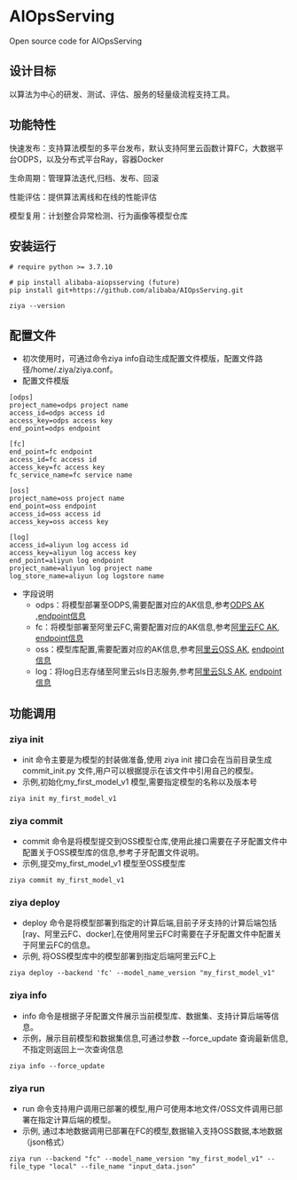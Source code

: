 # AIOpsServing

Open source code for AIOpsServing

## 设计目标

以算法为中心的研发、测试、评估、服务的轻量级流程支持工具。

## 功能特性

快速发布：支持算法模型的多平台发布，默认支持阿里云函数计算FC，大数据平台ODPS，以及分布式平台Ray，容器Docker

生命周期：管理算法迭代,归档、发布、回滚

性能评估：提供算法离线和在线的性能评估

模型复用：计划整合异常检测、行为画像等模型仓库


## 安装运行
```commandline
# require python >= 3.7.10

# pip install alibaba-aiopsserving (future)
pip install git+https://github.com/alibaba/AIOpsServing.git

ziya --version
```

## 配置文件 
- 初次使用时，可通过命令ziya info自动生成配置文件模版，配置文件路径/home/.ziya/ziya.conf。
- 配置文件模版
```
[odps]
project_name=odps project name
access_id=odps access id
access_key=odps access key
end_point=odps endpoint

[fc]
end_point=fc endpoint
access_id=fc access id
access_key=fc access key
fc_service_name=fc service name

[oss]
project_name=oss project name
end_point=oss endpoint
access_id=oss access id
access_key=oss access key

[log]
access_id=aliyun log access id
access_key=aliyun log access key
end_point=aliyun log endpoint
project_name=aliyun log project name
log_store_name=aliyun log logstore name 
```

* 字段说明
    * odps：将模型部署至ODPS,需要配置对应的AK信息,参考[ODPS AK](https://help.aliyun.com/document_detail/183946.html) ,[endpoint信息](https://help.aliyun.com/document_detail/89754.html)
    * fc：将模型部署至阿里云FC,需要配置对应的AK信息,参考[阿里云FC AK](https://help.aliyun.com/document_detail/295894.html), [endpoint信息](https://help.aliyun.com/document_detail/52984.html)
    * oss：模型库配置,需要配置对应的AK信息,参考[阿里云OSS AK](https://help.aliyun.com/document_detail/93720.html), [endpoint信息](https://help.aliyun.com/document_detail/31837.html)
    * log：将log日志存储至阿里云sls日志服务,参考[阿里云SLS AK](https://help.aliyun.com/document_detail/175967.html), [endpoint信息](https://help.aliyun.com/document_detail/29008.html)


## 功能调用
### ziya init
- init 命令主要是为模型的封装做准备,使用 ziya init 接口会在当前目录生成commit_init.py 文件,用户可以根据提示在该文件中引用自己的模型。
- 示例,初始化my_first_model_v1 模型,需要指定模型的名称以及版本号
```commandline
ziya init my_first_model_v1
```

### ziya commit
- commit 命令是将模型提交到OSS模型仓库,使用此接口需要在子牙配置文件中配置关于OSS模型库的信息,参考子牙配置文件说明。
- 示例,提交my_first_model_v1 模型至OSS模型库
```
ziya commit my_first_model_v1
```

### ziya deploy
- deploy 命令是将模型部署到指定的计算后端,目前子牙支持的计算后端包括[ray、阿里云FC、docker],在使用阿里云FC时需要在子牙配置文件中配置关于阿里云FC的信息。
- 示例, 将OSS模型库中的模型部署到指定后端阿里云FC上
```
ziya deploy --backend 'fc' --model_name_version "my_first_model_v1"
```

### ziya info
- info 命令是根据子牙配置文件展示当前模型库、数据集、支持计算后端等信息。
- 示例，展示目前模型和数据集信息,可通过参数 --force_update 查询最新信息,不指定则返回上一次查询信息
```
ziya info --force_update
```

### ziya run 
- run 命令支持用户调用已部署的模型,用户可使用本地文件/OSS文件调用已部署在指定计算后端的模型。
- 示例, 通过本地数据调用已部署在FC的模型,数据输入支持OSS数据,本地数据（json格式）
```
ziya run --backend "fc" --model_name_version "my_first_model_v1" --file_type "local" --file_name "input_data.json"
```

